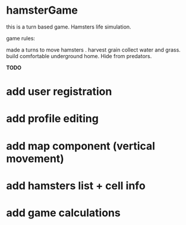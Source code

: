 # hamsterGame
this is a turn based game. Hamsters life simulation.

game rules: 

made a turns to move hamsters . harvest grain collect water and grass. build comfortable underground home. Hide from predators.

__TODO__

# add user registration

# add profile editing

# add map component (vertical movement)

# add hamsters list + cell info

# add game calculations
